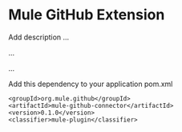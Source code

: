 # Mule GitHub Extension

Add description ...


...


...


Add this dependency to your application pom.xml

```
<groupId>org.mule.github</groupId>
<artifactId>mule-github-connector</artifactId>
<version>0.1.0</version>
<classifier>mule-plugin</classifier>
```
